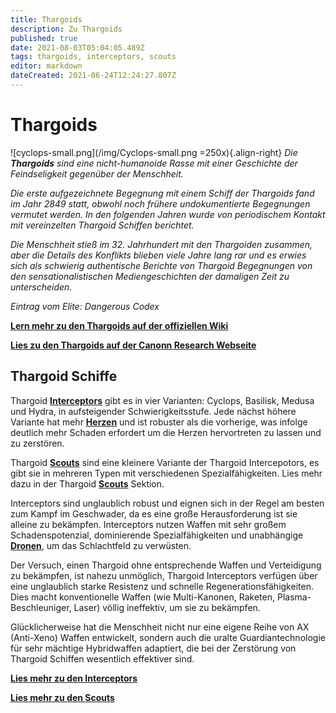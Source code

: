 ```yaml
---
title: Thargoids
description: Zu Thargoids
published: true
date: 2021-08-03T05:04:05.489Z
tags: thargoids, interceptors, scouts
editor: markdown
dateCreated: 2021-06-24T12:24:27.807Z
---
```


# Thargoids
!\[cyclops-small.png\](/img/Cyclops-small.png =250x){.align-right} *Die **Thargoids** sind eine nicht-humanoide Rasse mit einer Geschichte der Feindseligkeit gegenüber der Menschheit.*

*Die erste aufgezeichnete Begegnung mit einem Schiff der Thargoids fand im Jahr 2849 statt, obwohl noch frühere undokumentierte Begegnungen vermutet werden. In den folgenden Jahren wurde von periodischem Kontakt mit vereinzelten Thargoid Schiffen berichtet.*

*Die Menschheit stieß im 32. Jahrhundert mit den Thargoiden zusammen, aber die Details des Konflikts blieben viele Jahre lang rar und es erwies sich als schwierig authentische Berichte von Thargoid Begegnungen von den sensationalistischen Mediengeschichten der damaligen Zeit zu unterscheiden.*

*Eintrag vom Elite: Dangerous Codex*

[**Lern mehr zu den Thargoids auf der offiziellen Wiki**](https://elite-dangerous.fandom.com/wiki/Thargoid)

[**Lies zu den Thargoids auf der Canonn Research Webseite**](https://canonn.science/codex/xeno-technology/)

## Thargoid Schiffe
Thargoid [**Interceptors**](/en/interceptors) gibt es in vier Varianten: Cyclops, Basilisk, Medusa und Hydra, in aufsteigender Schwierigkeitsstufe. Jede nächst höhere Variante hat mehr [**Herzen**](/en/hearts) und ist robuster als die vorherige, was infolge deutlich mehr Schaden erfordert um die Herzen hervortreten zu lassen und zu zerstören.

Thargoid [**Scouts**](/en/scouts) sind eine kleinere Variante der Thargoid Intercepotors, es gibt sie in mehreren Typen mit verschiedenen Spezialfähigkeiten. Lies mehr dazu in der Thargoid [**Scouts**](/en/scouts) Sektion.

Interceptors sind unglaublich robust und eignen sich in der Regel am besten zum Kampf im Geschwader, da es eine große Herausforderung ist sie alleine zu bekämpfen. Interceptors nutzen Waffen mit sehr großem Schadenspotenzial, dominierende Spezialfähigkeiten und unabhängige [**Dronen**](/en/thargon-swarms), um das Schlachtfeld zu verwüsten.

Der Versuch, einen Thargoid ohne entsprechende Waffen und Verteidigung zu bekämpfen, ist nahezu unmöglich, Thargoid Interceptors verfügen über eine unglaublich starke Resistenz und schnelle Regenerationsfähigkeiten. Dies macht konventionelle Waffen (wie Multi-Kanonen, Raketen, Plasma-Beschleuniger, Laser) völlig ineffektiv, um sie zu bekämpfen.

Glücklicherweise hat die Menschheit nicht nur eine eigene Reihe von AX (Anti-Xeno) Waffen entwickelt, sondern auch die uralte Guardiantechnologie für sehr mächtige Hybridwaffen adaptiert, die bei der Zerstörung von Thargoid Schiffen wesentlich effektiver sind.

[**Lies mehr zu den Interceptors**](/en/interceptors)

[**Lies mehr zu den Scouts**](/en/scouts)
